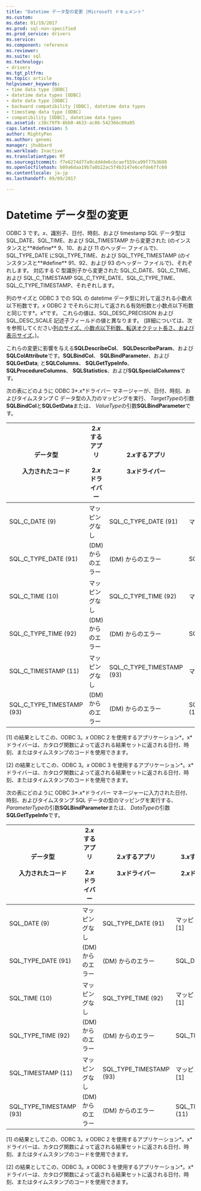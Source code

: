 ```yaml
---
title: "Datetime データ型の変更 |Microsoft ドキュメント"
ms.custom: 
ms.date: 01/19/2017
ms.prod: sql-non-specified
ms.prod_service: drivers
ms.service: 
ms.component: reference
ms.reviewer: 
ms.suite: sql
ms.technology:
- drivers
ms.tgt_pltfrm: 
ms.topic: article
helpviewer_keywords:
- time data type [ODBC]
- datetime data types [ODBC]
- date data type [ODBC]
- backward compatibility [ODBC], datetime data types
- timestamp data type [ODBC]
- compatibility [ODBC], datetime data types
ms.assetid: c38c79f9-8bb0-4633-ac86-542366c09a95
caps.latest.revision: 5
author: MightyPen
ms.author: genemi
manager: jhubbard
ms.workload: Inactive
ms.translationtype: MT
ms.sourcegitcommit: f7e6274d77a9cdd4de6cbcaef559ca99f77b3608
ms.openlocfilehash: b09a6daa19b7a8b22ac5f4b3147e6cefde6ffc60
ms.contentlocale: ja-jp
ms.lasthandoff: 09/09/2017

---
```

# <a name="datetime-data-type-changes"></a>Datetime データ型の変更
ODBC 3 です。*x*、識別子、日付、時刻、および timestamp SQL データ型は SQL_DATE、SQL_TIME、および SQL_TIMESTAMP から変更された (のインスタンスと**#define** 9、10、および 11 のヘッダー ファイルで)、SQL_TYPE_DATE にSQL_TYPE_TIME、および SQL_TYPE_TIMESTAMP (のインスタンスと**#define** 91、92、および 93 のヘッダー ファイルで)、それぞれします。 対応する C 型識別子から変更された SQL_C_DATE、SQL_C_TIME、および SQL_C_TIMESTAMP SQL_C_TYPE_DATE、SQL_C_TYPE_TIME、SQL_C_TYPE_TIMESTAMP、それぞれします。  
  
 列のサイズと ODBC 3 での SQL の datetime データ型に対して返される小数点以下桁数です。*x* ODBC 2 でそれらに対して返される有効桁数と小数点以下桁数と同じです*。x*です。 これらの値は、SQL_DESC_PRECISION および SQL_DESC_SCALE 記述子フィールドの値と異なります。 (詳細については、次を参照してください[列のサイズ、小数点以下桁数、転送オクテット長さ、および表示サイズ](../../../odbc/reference/appendixes/column-size-decimal-digits-transfer-octet-length-and-display-size.md)。)。  
  
 これらの変更に影響を与える**SQLDescribeCol**、 **SQLDescribeParam**、および**SQLColAttribute**です。**SQLBindCol**、 **SQLBindParameter**、および**SQLGetData**; と**SQLColumns**、 **SQLGetTypeInfo**、 **SQLProcedureColumns**、 **SQLStatistics**、および**SQLSpecialColumns**です。  
  
 次の表にどのように ODBC 3*.x*ドライバー マネージャーが、日付、時刻、およびタイムスタンプ C データ型の入力のマッピングを実行、 *TargetType*の引数**SQLBindCol**と**SQLGetData**または、 *ValueType*の引数**SQLBindParameter**です。  
  
|データ型<br /><br /> 入力されたコード|2.*x*するアプリ<br /><br /> 2.*x*ドライバー|2.*x*するアプリ<br /><br /> 3.*x*ドライバー|3.*x*するアプリ<br /><br /> 2.*x*ドライバー|3.*x*するアプリ<br /><br /> 3.*x*ドライバー|  
|--------------------------------|-----------------------------------|-----------------------------------|-----------------------------------|-----------------------------------|  
|SQL_C_DATE (9)|マッピングなし|SQL_C_TYPE_DATE (91)|マッピングなし [1]|SQL_C_TYPE_DATE (91)|  
|SQL_C_TYPE_DATE (91)|(DM) からのエラー|(DM) からのエラー|SQL_C_DATE (9)|[2] をマッピングなし|  
|SQL_C_TIME (10)|マッピングなし|SQL_C_TYPE_TIME (92)|マッピングなし [1]|SQL_C_TYPE_TIME (92)|  
|SQL_C_TYPE_TIME (92)|(DM) からのエラー|(DM) からのエラー|SQL_C_TIME (10)|[2] をマッピングなし|  
|SQL_C_TIMESTAMP (11)|マッピングなし|SQL_C_TYPE_TIMESTAMP (93)|マッピングなし [1]|SQL_C_TYPE_TIMESTAMP (93)|  
|SQL_C_TYPE_TIMESTAMP (93)|(DM) からのエラー|(DM) からのエラー|SQL_C_TIMESTAMP (11)|[2] をマッピングなし|  
  
 [1] の結果としてこの、ODBC 3。*x* ODBC 2 を使用するアプリケーション*。x*ドライバーは、カタログ関数によって返される結果セットに返される日付、時刻、またはタイムスタンプのコードを使用できます。  
  
 [2] の結果としてこの、ODBC 3。*x* ODBC 3 を使用するアプリケーション*。x*ドライバーは、カタログ関数によって返される結果セットに返される日付、時刻、またはタイムスタンプのコードを使用できます。  
  
 次の表にどのように ODBC 3*.x*ドライバー マネージャーに入力された日付、時刻、およびタイムスタンプ SQL データの型のマッピングを実行する、 *ParameterType*の引数**SQLBindParameter**または、 *DataType*の引数**SQLGetTypeInfo**です。  
  
|データ型<br /><br /> 入力されたコード|2.*x*するアプリ<br /><br /> 2.*x*ドライバー|2.*x*するアプリ<br /><br /> 3.*x*ドライバー|3.*x*するアプリ<br /><br /> 2.*x*ドライバー|3.*x*するアプリ<br /><br /> 3.*x*ドライバー|  
|--------------------------------|-----------------------------------|-----------------------------------|-----------------------------------|-----------------------------------|  
|SQL_DATE (9)|マッピングなし|SQL_TYPE_DATE (91)|マッピングなし [1]|SQL_TYPE_DATE (91)|  
|SQL_TYPE_DATE (91)|(DM) からのエラー|(DM) からのエラー|SQL_DATE (9)|[2] をマッピングなし|  
|SQL_TIME (10)|マッピングなし|SQL_TYPE_TIME (92)|マッピングなし [1]|SQL_TYPE_TIME (92)|  
|SQL_TYPE_TIME (92)|(DM) からのエラー|(DM) からのエラー|SQL_TIME (10)|[2] をマッピングなし|  
|SQL_TIMESTAMP (11)|マッピングなし|SQL_TYPE_TIMESTAMP (93)|マッピングなし [1]|SQL_TYPE_TIMESTAMP (93)|  
|SQL_TYPE_TIMESTAMP (93)|(DM) からのエラー|(DM) からのエラー|SQL_TIMESTAMP (11)|[2] をマッピングなし|  
  
 [1] の結果としてこの、ODBC 3。*x* ODBC 2 を使用するアプリケーション*。x*ドライバーは、カタログ関数によって返される結果セットに返される日付、時刻、またはタイムスタンプのコードを使用できます。  
  
 [2] の結果としてこの、ODBC 3。*x* ODBC 3 を使用するアプリケーション*。x*ドライバーは、カタログ関数によって返される結果セットに返される日付、時刻、またはタイムスタンプのコードを使用できます。

